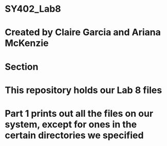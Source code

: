 # SY402_Lab8
# Created by Claire Garcia and Ariana McKenzie 
# Section 

# This repository holds our Lab 8 files

# Part 1 prints out all the files on our system, except for ones in the certain directories we specified 
